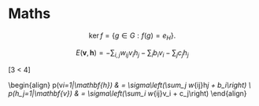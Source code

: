 # Maths

$$
\operatorname{ker} f=\{g\in G:f(g)=e_{H}\}{\mbox{.}}
$$

$$
E(\mathbf{v}, \mathbf{h}) = -\sum_{i,j}w_{ij}v_i h_j - \sum_i b_i v_i - \sum_j c_j h_j
$$

\[3 < 4\]

\begin{align}
p(v*i=1|\mathbf{h}) & = \sigma\left(\sum_j w*{ij}h*j + b_i\right) \\
p(h_j=1|\mathbf{v}) & = \sigma\left(\sum_i w*{ij}v_i + c_j\right)
\end{align}
